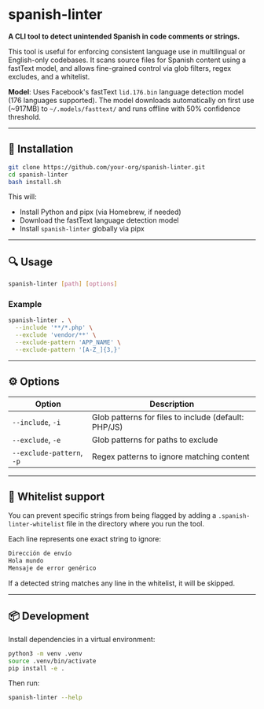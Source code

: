 # spanish-linter

**A CLI tool to detect unintended Spanish in code comments or strings.**

This tool is useful for enforcing consistent language use in multilingual or English-only codebases. It scans source files for Spanish content using a fastText model, and allows fine-grained control via glob filters, regex excludes, and a whitelist.

**Model**: Uses Facebook's fastText `lid.176.bin` language detection model (176 languages supported). The model downloads automatically on first use (~917MB) to `~/.models/fasttext/` and runs offline with 50% confidence threshold.

---

## 🚀 Installation

```bash
git clone https://github.com/your-org/spanish-linter.git
cd spanish-linter
bash install.sh
```

This will:

- Install Python and pipx (via Homebrew, if needed)
- Download the fastText language detection model
- Install `spanish-linter` globally via pipx

---

## 🔍 Usage

```bash
spanish-linter [path] [options]
```

### Example

```bash
spanish-linter . \
  --include '**/*.php' \
  --exclude 'vendor/**' \
  --exclude-pattern 'APP_NAME' \
  --exclude-pattern '[A-Z_]{3,}'
```

---

## ⚙️ Options

| Option                    | Description                                          |
| ------------------------- | ---------------------------------------------------- |
| `--include`, `-i`         | Glob patterns for files to include (default: PHP/JS) |
| `--exclude`, `-e`         | Glob patterns for paths to exclude                   |
| `--exclude-pattern`, `-p` | Regex patterns to ignore matching content            |

---

## 🧪 Whitelist support

You can prevent specific strings from being flagged by adding a `.spanish-linter-whitelist` file in the directory where you run the tool.

Each line represents one exact string to ignore:

```txt
Dirección de envío
Hola mundo
Mensaje de error genérico
```

If a detected string matches any line in the whitelist, it will be skipped.

---

## 📦 Development

Install dependencies in a virtual environment:

```bash
python3 -m venv .venv
source .venv/bin/activate
pip install -e .
```

Then run:

```bash
spanish-linter --help
```
